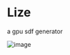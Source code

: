 # Lize

a gpu sdf generator

![image](https://user-images.githubusercontent.com/45098240/217634156-c222ec57-936c-43d9-a269-42a768c44d7a.png)
